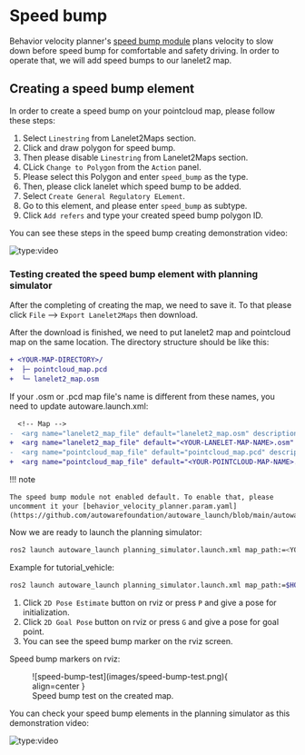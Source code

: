 # Speed bump

Behavior velocity planner's [speed bump module](https://autowarefoundation.github.io/autoware.universe/main/planning/behavior_velocity_crosswalk_module/) plans velocity
to slow down before speed bump for comfortable and safety driving.
In order to operate that, we will add speed bumps to our lanelet2 map.

## Creating a speed bump element

In order to create a speed bump on your pointcloud map, please follow these steps:

1. Select `Linestring` from Lanelet2Maps section.
2. Click and draw polygon for speed bump.
3. Then please disable `Linestring` from Lanelet2Maps section.
4. CLick `Change to Polygon` from the `Action` panel.
5. Please select this Polygon and enter `speed_bump` as the type.
6. Then, please click lanelet which speed bump to be added.
7. Select `Create General Regulatory ELement`.
8. Go to this element, and please enter `speed_bump` as subtype.
9. Click `Add refers` and type your created speed bump polygon ID.

You can see these steps in the speed bump creating demonstration video:

![type:video](https://youtube.com/embed/EenccStyZVg)

### Testing created the speed bump element with planning simulator

After the completing of creating the map, we need to save it.
To that please click `File` --> `Export Lanelet2Maps` then download.

After the download is finished,
we need to put lanelet2 map and pointcloud map on the same location.
The directory structure should be like this:

```diff
+ <YOUR-MAP-DIRECTORY>/
+  ├─ pointcloud_map.pcd
+  └─ lanelet2_map.osm
```

If your .osm or .pcd map file's name is different from these names,
you need to update autoware.launch.xml:

```diff
  <!-- Map -->
-  <arg name="lanelet2_map_file" default="lanelet2_map.osm" description="lanelet2 map file name"/>
+  <arg name="lanelet2_map_file" default="<YOUR-LANELET-MAP-NAME>.osm" description="lanelet2 map file name"/>
-  <arg name="pointcloud_map_file" default="pointcloud_map.pcd" description="pointcloud map file name"/>
+  <arg name="pointcloud_map_file" default="<YOUR-POINTCLOUD-MAP-NAME>.pcd" description="pointcloud map file name"/>
```

!!! note

    The speed bump module not enabled default. To enable that, please uncomment it your [behavior_velocity_planner.param.yaml](https://github.com/autowarefoundation/autoware_launch/blob/main/autoware_launch/config/planning/scenario_planning/lane_driving/behavior_planning/behavior_velocity_planner/behavior_velocity_planner.param.yaml).

Now we are ready to launch the planning simulator:

```bash
ros2 launch autoware_launch planning_simulator.launch.xml map_path:=<YOUR-MAP-FOLDER-DIR> vehicle_model:=<YOUR-VEHICLE-MODEL> sensor_model:=<YOUR-SENSOR-KIT>
```

Example for tutorial_vehicle:

```bash
ros2 launch autoware_launch planning_simulator.launch.xml map_path:=$HOME/Files/autoware_map/tutorial_map/ vehicle_model:=tutorial_vehicle sensor_model:=tutorial_vehicle_sensor_kit vehicle_id:=tutorial_vehicle
```

1. Click `2D Pose Estimate` button on rviz or press `P` and give a pose for initialization.
2. Click `2D Goal Pose` button on rviz or press `G` and give a pose for goal point.
3. You can see the speed bump marker on the rviz screen.

Speed bump markers on rviz:

<figure markdown>
  ![speed-bump-test](images/speed-bump-test.png){ align=center }
  <figcaption>
    Speed bump test on the created map.
  </figcaption>
</figure>

You can check your speed bump elements in the planning simulator as this demonstration video:

![type:video](https://youtube.com/embed/rg_a-ipdNAY)

